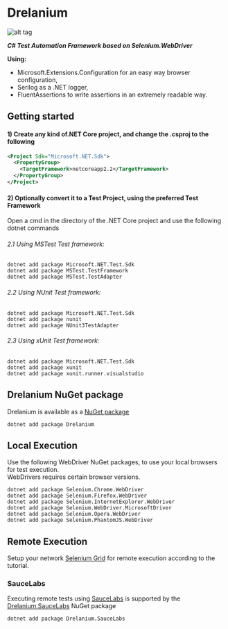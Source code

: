 # Drelanium

![alt tag](http://classic.battle.net/war3/images/nightelf/spells/shadowstrike.gif)

***C# Test Automation Framework based on Selenium.WebDriver***

**Using:**
- Microsoft.Extensions.Configuration for an easy way browser configuration,
- Serilog as a .NET logger,
- FluentAssertions to write assertions in an extremely readable way.

## Getting started

#### 1) Create any kind of.NET Core project, and change the .csproj to the following

```xml
<Project Sdk="Microsoft.NET.Sdk">
  <PropertyGroup>
    <TargetFramework>netcoreapp2.2</TargetFramework>
  </PropertyGroup>
</Project>
```

#### 2) Optionally convert it to a Test Project, using the preferred Test Framework

Open a cmd in the directory of the .NET Core project and use the following dotnet commands

###### 2.1 Using MSTest Test framework:
```console
dotnet add package Microsoft.NET.Test.Sdk
dotnet add package MSTest.TestFramework
dotnet add package MSTest.TestAdapter
```

###### 2.2 Using NUnit Test framework:
```console
dotnet add package Microsoft.NET.Test.Sdk
dotnet add package nunit
dotnet add package NUnit3TestAdapter
```

###### 2.3 Using xUnit Test framework:
```console
dotnet add package Microsoft.NET.Test.Sdk
dotnet add package xunit
dotnet add package xunit.runner.visualstudio
```


## Drelanium NuGet package

Drelanium is available as a [NuGet package](https://www.nuget.org/packages/Drelanium/)
```console
dotnet add package Drelanium
```

## Local Execution

Use the following WebDriver NuGet packages, to use your local browsers for test execution.  
WebDrivers requires certain browser versions.
```console
dotnet add package Selenium.Chrome.WebDriver
dotnet add package Selenium.Firefox.WebDriver
dotnet add package Selenium.InternetExplorer.WebDriver
dotnet add package Selenium.WebDriver.MicrosoftDriver
dotnet add package Selenium.Opera.WebDriver
dotnet add package Selenium.PhantomJS.WebDriver
```
## Remote Execution

Setup your network [Selenium Grid](https://www.seleniumhq.org/docs/07_selenium_grid.jsp) for remote execution according to the tutorial.

### SauceLabs

Executing remote tests using [SauceLabs](https://saucelabs.com/) is supported by the [Drelanium.SauceLabs](https://www.nuget.org/packages/Drelanium.SauceLabs/) NuGet package
```console
dotnet add package Drelanium.SauceLabs
```

